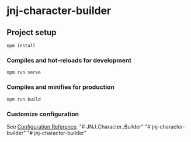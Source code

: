 # jnj-character-builder

## Project setup
```
npm install
```

### Compiles and hot-reloads for development
```
npm run serve
```

### Compiles and minifies for production
```
npm run build
```

### Customize configuration
See [Configuration Reference](https://cli.vuejs.org/config/).
"# JNJ_Character_Builder" 
"# jnj-character-builder" 
"# jnj-character-builder" 
